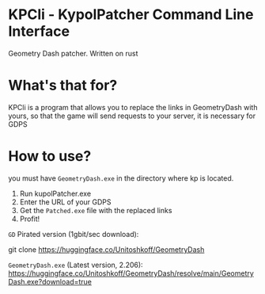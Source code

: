 # KPCli - KypolPatcher Command Line Interface
Geometry Dash patcher. Written on rust

# What's that for?
KPCli is a program that allows you to replace the links in GeometryDash with yours, so that the game will send requests to your server, it is necessary for GDPS

# How to use?

you must have `GeometryDash.exe` in the directory where kp is located.

1. Run kupolPatcher.exe
2. Enter the URL of your GDPS
3. Get the `Patched.exe` file with the replaced links
4. Profit!

`GD` Pirated version (1gbit/sec download):

git clone https://huggingface.co/Unitoshkoff/GeometryDash

`GeometryDash.exe` (Latest version, 2.206):
https://huggingface.co/Unitoshkoff/GeometryDash/resolve/main/GeometryDash.exe?download=true
